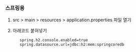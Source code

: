### 스프링용

1. src > main > resources > application.properties 파일 열기

2. 아래코드 붙혀넣기

          spring.h2.console.enabled=true
          spring.datasource.url=jdbc:h2:mem:springcoredb
          
